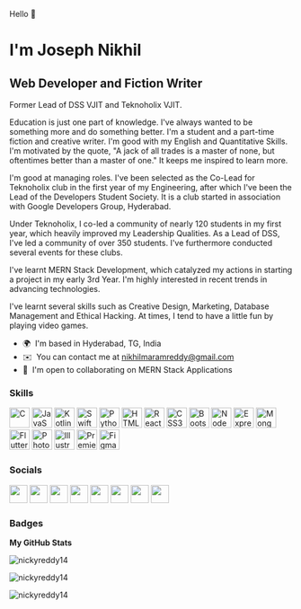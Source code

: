 Hello 👋 

I'm Joseph Nikhil
=========================================

Web Developer and Fiction Writer
--------------------------------

Former Lead of DSS VJIT and Teknoholix VJIT.

Education is just one part of knowledge. I've always wanted to be something more and do something better. I'm a student and a part-time fiction and creative writer. I'm good with my English and Quantitative Skills. I'm motivated by the quote, "A jack of all trades is a master of none, but oftentimes better than a master of one." It keeps me inspired to learn more.

I'm good at managing roles. I've been selected as the Co-Lead for Teknoholix club in the first year of my Engineering, after which I've been the Lead of the Developers Student Society. It is a club started in association with Google Developers Group, Hyderabad.

Under Teknoholix, I co-led a community of nearly 120 students in my first year, which heavily improved my Leadership Qualities. As a Lead of DSS, I've led a community of over 350 students. I've furthermore conducted several events for these clubs.

I've learnt MERN Stack Development, which catalyzed my actions in starting a project in my early 3rd Year. I'm highly interested in recent trends in advancing technologies.

I've learnt several skills such as Creative Design, Marketing, Database Management and Ethical Hacking. At times, I tend to have a little fun by playing video games.


*   🌍  I'm based in Hyderabad, TG, India
*   ✉️  You can contact me at [nikhilmaramreddy@gmail.com](mailto:nikhilmaramreddy@gmail.com)
*   🤝  I'm open to collaborating on MERN Stack Applications


### Skills

<p align="left">
<a href="https://docs.microsoft.com/en-us/cpp/?view=msvc-170" target="_blank" rel="noreferrer"><img src="https://raw.githubusercontent.com/danielcranney/readme-generator/main/public/icons/skills/c-colored.svg" width="36" height="36" alt="C" /></a>
<a href="https://developer.mozilla.org/en-US/docs/Web/JavaScript" target="_blank" rel="noreferrer"><img src="https://raw.githubusercontent.com/danielcranney/readme-generator/main/public/icons/skills/javascript-colored.svg" width="36" height="36" alt="JavaScript" /></a>
<a href="https://kotlinlang.org/" target="_blank" rel="noreferrer"><img src="https://raw.githubusercontent.com/danielcranney/readme-generator/main/public/icons/skills/kotlin-colored.svg" width="36" height="36" alt="Kotlin" /></a>
<a href="https://developer.apple.com/swift/" target="_blank" rel="noreferrer"><img src="https://raw.githubusercontent.com/danielcranney/readme-generator/main/public/icons/skills/swift-colored.svg" width="36" height="36" alt="Swift" /></a>
<a href="https://www.python.org/" target="_blank" rel="noreferrer"><img src="https://raw.githubusercontent.com/danielcranney/readme-generator/main/public/icons/skills/python-colored.svg" width="36" height="36" alt="Python" /></a>
<a href="https://developer.mozilla.org/en-US/docs/Glossary/HTML5" target="_blank" rel="noreferrer"><img src="https://raw.githubusercontent.com/danielcranney/readme-generator/main/public/icons/skills/html5-colored.svg" width="36" height="36" alt="HTML5" /></a>
<a href="https://reactjs.org/" target="_blank" rel="noreferrer"><img src="https://raw.githubusercontent.com/danielcranney/readme-generator/main/public/icons/skills/react-colored.svg" width="36" height="36" alt="React" /></a>
<a href="https://www.w3.org/TR/CSS/#css" target="_blank" rel="noreferrer"><img src="https://raw.githubusercontent.com/danielcranney/readme-generator/main/public/icons/skills/css3-colored.svg" width="36" height="36" alt="CSS3" /></a>
<a href="https://getbootstrap.com/" target="_blank" rel="noreferrer"><img src="https://raw.githubusercontent.com/danielcranney/readme-generator/main/public/icons/skills/bootstrap-colored.svg" width="36" height="36" alt="Bootstrap" /></a>
<a href="https://nodejs.org/en/" target="_blank" rel="noreferrer"><img src="https://raw.githubusercontent.com/danielcranney/readme-generator/main/public/icons/skills/nodejs-colored.svg" width="36" height="36" alt="NodeJS" /></a>
<a href="https://expressjs.com/" target="_blank" rel="noreferrer"><img src="https://raw.githubusercontent.com/danielcranney/readme-generator/main/public/icons/skills/express-colored.svg" width="36" height="36" alt="Express" /></a>
<a href="https://www.mongodb.com/" target="_blank" rel="noreferrer"><img src="https://raw.githubusercontent.com/danielcranney/readme-generator/main/public/icons/skills/mongodb-colored.svg" width="36" height="36" alt="MongoDB" /></a>
<a href="https://flutter.dev/" target="_blank" rel="noreferrer"><img src="https://raw.githubusercontent.com/danielcranney/readme-generator/main/public/icons/skills/flutter-colored.svg" width="36" height="36" alt="Flutter" /></a>
<a href="https://www.adobe.com/uk/products/photoshop.html" target="_blank" rel="noreferrer"><img src="https://raw.githubusercontent.com/danielcranney/readme-generator/main/public/icons/skills/photoshop-colored.svg" width="36" height="36" alt="Photoshop" /></a>
<a href="adobe.com/uk/products/illustrator.html" target="_blank" rel="noreferrer"><img src="https://raw.githubusercontent.com/danielcranney/readme-generator/main/public/icons/skills/illustrator-colored.svg" width="36" height="36" alt="Illustrator" /></a>
<a href="https://www.adobe.com/uk/products/premiere.html" target="_blank" rel="noreferrer"><img src="https://raw.githubusercontent.com/danielcranney/readme-generator/main/public/icons/skills/premierepro-colored.svg" width="36" height="36" alt="Premiere Pro" /></a>
<a href="https://www.figma.com/" target="_blank" rel="noreferrer"><img src="https://raw.githubusercontent.com/danielcranney/readme-generator/main/public/icons/skills/figma-colored.svg" width="36" height="36" alt="Figma" /></a>
</p>


### Socials

<p align="left"> <a href="https://discord.com/users/Jo Ninto#8730" target="_blank" rel="noreferrer"><img src="https://raw.githubusercontent.com/danielcranney/readme-generator/main/public/icons/socials/discord.svg" width="32" height="32" /></a> <a href="https://www.github.com/NickyReddy14" target="_blank" rel="noreferrer"><img src="https://raw.githubusercontent.com/danielcranney/readme-generator/main/public/icons/socials/github.svg" width="32" height="32" /></a> <a href="http://www.instagram.com/nicky__reddy" target="_blank" rel="noreferrer"><img src="https://raw.githubusercontent.com/danielcranney/readme-generator/main/public/icons/socials/instagram.svg" width="32" height="32" /></a> <a href="https://www.linkedin.com/in/mjosephnikhil/" target="_blank" rel="noreferrer"><img src="https://raw.githubusercontent.com/danielcranney/readme-generator/main/public/icons/socials/linkedin.svg" width="32" height="32" /></a> <a href="http://www.medium.com/@maramreddynikhil" target="_blank" rel="noreferrer"><img src="https://raw.githubusercontent.com/danielcranney/readme-generator/main/public/icons/socials/medium.svg" width="32" height="32" /></a> <a href="https://www.stackoverflow.com/users/19690378" target="_blank" rel="noreferrer"><img src="https://raw.githubusercontent.com/danielcranney/readme-generator/main/public/icons/socials/stackoverflow.svg" width="32" height="32" /></a> <a href="https://www.twitter.com/JoNinto7" target="_blank" rel="noreferrer"><img src="https://raw.githubusercontent.com/danielcranney/readme-generator/main/public/icons/socials/twitter.svg" width="32" height="32" /></a> <a href="https://www.hackerrank.com/NickyReddy14" target="_blank" rel="noreferrer"><img src="https://upload.wikimedia.org/wikipedia/commons/thumb/d/dc/Font_Awesome_5_brands_hackerrank.svg/1200px-Font_Awesome_5_brands_hackerrank.svg.png" width="32" height="32" /></a></p>



### Badges

<b>My GitHub Stats</b>

<p><img align="center" src="https://github-readme-stats.vercel.app/api/top-langs?username=nickyreddy14&show_icons=true&locale=en&layout=compact&bg_color=1c1917&text_color=ffffff&hide_border=true" alt="nickyreddy14" /></p>

<p><img align="center" src="https://github-readme-stats.vercel.app/api?username=nickyreddy14&show_icons=true&locale=en&bg_color=1c1917&text_color=ffffff&hide_border=true" alt="nickyreddy14" /></p>

<p><img align="center" src="https://github-readme-streak-stats.herokuapp.com/?user=NickyReddy14&stroke=ffffff&background=1c1917&ring=fb8c01&fire=fb8c01&currStreakNum=ffffff&currStreakLabel=fb8c01&sideNums=ffffff&sideLabels=ffffff&dates=ffffff&hide_border=true" alt="nickyreddy14" /></p>


